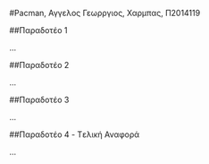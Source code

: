 #Pacman, Αγγελος Γεωρργιος, Χαρμπας, Π2014119

##Παραδοτέο 1

...

##Παραδοτέο 2

...

##Παραδοτέο 3

...

##Παραδοτέο 4 - Tελική Αναφορά

...
